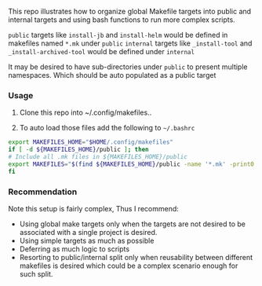
This repo illustrates how to organize global Makefile targets into public and internal targets and using bash functions to run more complex scripts.

`public` targets like `install-jb` and `install-helm` would be defined in makefiles named `*.mk` under `public`
`internal` targets like `_install-tool` and `_install-archived-tool` would be defined under `internal`

It may be desired to have sub-directories under `public` to present multiple namespaces. Which should be auto populated as a public target

### Usage

1. Clone this repo into ~/.config/makefiles..

2. To auto load those files add the following to `~/.bashrc`

```bash
export MAKEFILES_HOME="$HOME/.config/makefiles"
if [ -d ${MAKEFILES_HOME}/public ]; then
# Include all .mk files in ${MAKEFILES_HOME}/public
export MAKEFILES="$(find ${MAKEFILES_HOME}/public -name '*.mk' -print0 | xargs -0 echo | tr ' ' ':')"
fi
```

### Recommendation

Note this setup is fairly complex, Thus I recommend:
- Using global make targets only when the targets are not desired to be associated with a single project is desired.
- Using simple targets as much as possible
- Deferring as much logic to scripts
- Resorting to public/internal split only when reusability between different makefiles is desired which could be a complex scenario enough for such split.

